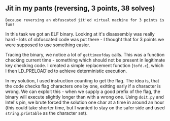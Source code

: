 ## Jit in my pants (reversing, 3 points, 38 solves)
	Because reversing an obfuscated jit'ed virtual machine for 3 points is fun! 

In this task we got an ELF binary. Looking at it's disassembly was really hard - lots
of obfuscated code was put there - I thought that for 3 points we were supposed to use
something easier. 

Tracing the binary, we notice a lot of `gettimeofday` calls. This was a function checking
current time - something which should not be present in legitimate key checking code.
I created a simple replacement function (`tofd.c`), which I then LD_PRELOAD'ed to achieve
deterministic execution.

In my solution, I used instruction counting to get the flag. The idea is, that the code
checks flag characters one by one, exitting early if a character is wrong. We can exploit
this - when we supply a good prefix of the flag, the binary will execute slightly longer 
than with a wrong one. Using `doit.py` and Intel's pin, we brute forced the solution
one char at a time in around an hour (this could take shorter time, but I wanted to stay
on the safer side and used `string.printable` as the character set).
